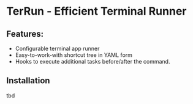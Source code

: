 # TerRun - Efficient Terminal Runner

## Features:
* Configurable terminal app runner
* Easy-to-work-with shortcut tree in YAML form
* Hooks to execute additional tasks before/after the command.

## Installation
tbd
